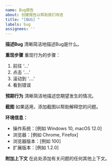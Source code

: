 ```yaml
---
name: Bug报告
about: 创建报告以帮助我们改进
title: "[BUG] "
labels: bug
assignees: ''
---
```


**描述Bug**
清晰简洁地描述Bug是什么。

**重现步骤**
重现行为的步骤：
1. 前往 '...'
2. 点击 '....'
3. 滚动到 '....'
4. 看到错误

**预期行为**
清晰简洁地描述您期望发生的情况。

**截图**
如果适用，添加截图以帮助解释您的问题。

**环境信息：**
 - 操作系统：[例如 Windows 10, macOS 12.0]
 - 浏览器：[例如 Chrome, Firefox]
 - 浏览器版本：[例如 100]
 - 扩展版本：[例如 1.2.0]

**附加上下文**
在此处添加有关问题的任何其他上下文。 